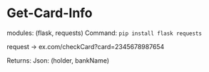 # Get-Card-Info
modules: (flask, requests)
Command: ```pip install flask requests```

request -> ex.com/checkCard?card=2345678987654

Returns:
  Json: (holder, bankName)
  
